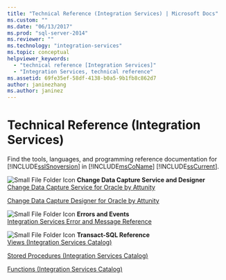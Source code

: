```yaml
---
title: "Technical Reference (Integration Services) | Microsoft Docs"
ms.custom: ""
ms.date: "06/13/2017"
ms.prod: "sql-server-2014"
ms.reviewer: ""
ms.technology: "integration-services"
ms.topic: conceptual
helpviewer_keywords: 
  - "technical reference [Integration Services]"
  - "Integration Services, technical reference"
ms.assetid: 69fe35ef-58df-4138-b0a5-9b1fb8c862d7
author: janinezhang
ms.author: janinez
---
```

# Technical Reference (Integration Services)
  Find the tools, languages, and programming reference documentation for [!INCLUDE[ssISnoversion](../includes/ssisnoversion-md.md)] in [!INCLUDE[msCoName](../includes/msconame-md.md)] [!INCLUDE[ssCurrent](../includes/sscurrent-md.md)].  
  
 ![Small File Folder Icon](media/filefolder-small.gif "Small File Folder Icon") **Change Data Capture Service and Designer**  
 [Change Data Capture Service for Oracle by Attunity](change-data-capture/change-data-capture-service-for-oracle-by-attunity.md)  
  
 [Change Data Capture Designer for Oracle by Attunity](change-data-capture/change-data-capture-designer-for-oracle-by-attunity.md)  
  
 ![Small File Folder Icon](media/filefolder-small.gif "Small File Folder Icon") **Errors and Events**  
 [Integration Services Error and Message Reference](../../2014/integration-services/integration-services-error-and-message-reference.md)  
  
 ![Small File Folder Icon](media/filefolder-small.gif "Small File Folder Icon") **Transact-SQL Reference**  
 [Views &#40;Integration Services Catalog&#41;](/sql/integration-services/system-views/views-integration-services-catalog)  
  
 [Stored Procedures &#40;Integration Services Catalog&#41;](/sql/integration-services/system-stored-procedures/stored-procedures-integration-services-catalog)  
  
 [Functions &#40;Integration Services Catalog&#41;](performance/performance-counters.md)  
  
  
